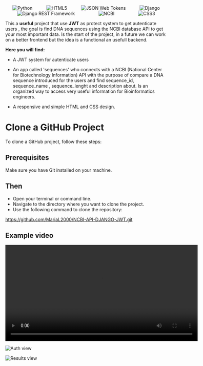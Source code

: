 <div style="display: flex; justify-content: space-around; flex-wrap: wrap;">
<img src="https://img.shields.io/badge/Python-3776AB?style=flat-square&logo=python&logoColor=white" alt="Python" />
  <img src="https://img.shields.io/badge/HTML5-E34F26?style=flat-square&logo=html5&logoColor=white" alt="HTML5" />
<img src="https://img.shields.io/badge/JSON_Web_Tokens-000000?style=flat-square&logo=json-web-tokens&logoColor=white" alt="JSON Web Tokens" />
 <img src="https://img.shields.io/badge/Django-092E20?style=flat-square&logo=django&logoColor=white" alt="Django" />
<img src="https://img.shields.io/badge/Django_REST_Framework-3E6F8E?style=flat-square&logo=django&logoColor=white" alt="Django REST Framework" />
<img src="https://img.shields.io/badge/NCBI-8A9B0F?style=flat-square&logo=ncbi&logoColor=white" alt="NCBI" />
<img src="https://img.shields.io/badge/CSS3-1572B6?style=flat-square&logo=css3&logoColor=white" alt="CSS3" />
</div>


This a **useful** project that use **JWT** as protect system to get autenticate users , the goal is find DNA sequences using the NCBI database API to get your most important data. Is the start of the project, in a future we can work on a better frontend but the idea is a functional an usefull backend.

**Here you will find:**

- A JWT system for autenticate users

- An app called 'sequences' who connects with a NCBI (National Center for Biotechnology Information) API with the purpose of compare a DNA sequence introduced for the users and find sequence_id, sequence_name , sequence_lenght and description about. Is an organized way to access very useful information for Bioinformatics engineers.

- A responsive and simple HTML and CSS design.


# Clone a GitHub Project

To clone a GitHub project, follow these steps:

## Prerequisites
Make sure you have Git installed on your machine.


## Then
- Open your terminal or command line.
- Navigate to the directory where you want to clone the project.
- Use the following command to clone the repository:

https://github.com/MariaL2000/NCBI-API-DJANGO-JWT.git


## Example video
<video width="600" controls>
  <source src="Registro_server/video.webm" type="video/mp4">
  Tu navegador no soporta videos.
</video>


![Auth view](Registro_server/ncbi1.png)

![Results view](Registro_server/ncbi.png)

